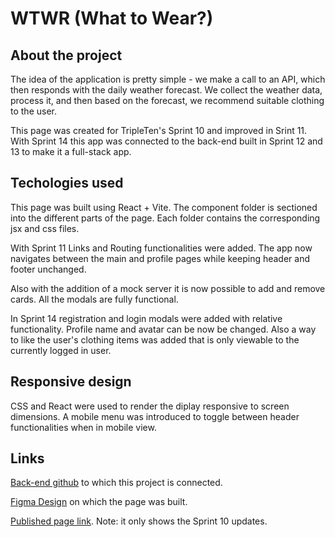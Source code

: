 # WTWR (What to Wear?)

## About the project

The idea of the application is pretty simple - we make a call to an API, which then responds with the daily weather forecast. We collect the weather data, process it, and then based on the forecast, we recommend suitable clothing to the user.

This page was created for TripleTen's Sprint 10 and improved in Srint 11. With Sprint 14 this app was connected to the back-end built in Sprint 12 and 13 to make it a full-stack app.

## Techologies used

This page was built using React + Vite. The component folder is sectioned into the different parts of the page. Each folder contains the corresponding jsx and css files.

With Sprint 11 Links and Routing functionalities were added.
The app now navigates between the main and profile pages while keeping header and footer unchanged.

Also with the addition of a mock server it is now possible to add and remove cards. All the modals are fully functional.

In Sprint 14 registration and login modals were added with relative functionality. Profile name and avatar can be now be changed. Also a way to like the user's clothing items was added that is only viewable to the currently logged in user.

## Responsive design

CSS and React were used to render the diplay responsive to screen dimensions. A mobile menu was introduced to toggle between header functionalities when in mobile view.

## Links

[Back-end github](https://github.com/nini2nis/se_project_express) to which this project is connected.

[Figma Design](https://www.figma.com/file/bfVOvqlLmoKZ5lpro8WWBe/Sprint-14_-WTWR?t=3hvVWRz9LUFsxyNn-6) on which the page was built.

[Published page link](https://nini2nis.github.io/se_project_react/). Note: it only shows the Sprint 10 updates.
